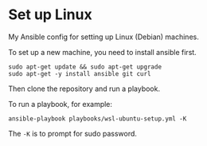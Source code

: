 # Set up Linux

My Ansible config for setting up Linux (Debian) machines.

To set up a new machine, you need to install ansible first.

    sudo apt-get update && sudo apt-get upgrade
    sudo apt-get -y install ansible git curl

Then clone the repository and run a playbook.

To run a playbook, for example:

    ansible-playbook playbooks/wsl-ubuntu-setup.yml -K

The ```-K``` is to prompt for sudo password.

